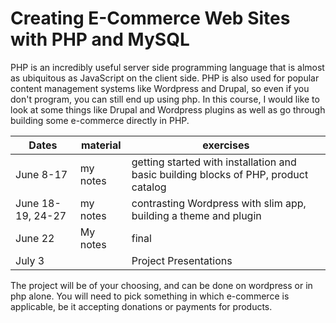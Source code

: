 Creating E-Commerce Web Sites with PHP and MySQL
================================================

PHP is an incredibly useful server side programming language that is almost as ubiquitous as JavaScript on the client side. PHP is also used for popular content management systems like Wordpress and Drupal, so even if you don't program, you can still end up using php. In this course, I would like to look at some things like Drupal and Wordpress plugins as well as go through building some e-commerce directly in PHP.

|Dates|material|exercises
|-----|--------|---------
|June 8-17|my notes|getting started with installation and basic building blocks of PHP, product catalog|
|June 18-19, 24-27|my notes|contrasting Wordpress with slim app, building a theme and plugin|
|June 22|My notes|final
|July 3||Project Presentations

The project will be of your choosing, and can be done on wordpress or in php alone. You will need to pick something in which e-commerce is applicable, be it accepting donations or payments for products. 